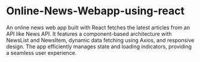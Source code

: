 # Online-News-Webapp-using-react
An online news web app built with React fetches the latest articles from an API like News API. It features a component-based architecture with NewsList and NewsItem, dynamic data fetching using Axios, and responsive design. The app efficiently manages state and loading indicators, providing a seamless user experience.
